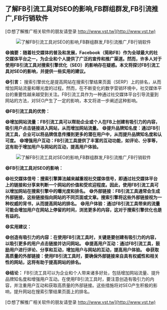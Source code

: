 ## **了解FB引流工具对SEO的影响,FB群组群发,FB引流推广,FB行销软件**

[😍想了解推广相关软件的朋友请登录 http://www.vst.tw](http://www.vst.tw)

 <center><img src="https://vst.tw/MP4/tuiguang/png/4.png" alt="了解FB引流工具对SEO的影响,FB群组群发,FB引流推广,FB行销软件"></center>

**😄摘要：随着社交媒体的普及和发展，Facebook（简称FB）作为全球最大的社交媒体平台之一，为企业和个人提供了广泛的宣传和推广渠道。然而，许多人对于使用FB引流工具对搜索引擎优化（SEO）的影响存在疑惑。本文将探讨FB引流工具对SEO的影响，并提供一些实用的建议。**

**😄引言：**
搜索引擎优化是提高网站在搜索引擎结果页面（SERP）上的排名，从而增加网站流量和曝光度的过程。然而，在不断变化的数字营销环境中，社交媒体平台的重要性越来越受到关注。FB引流工具作为一种通过社交媒体平台引导流量到网站的方法，对SEO产生了一定的影响，本文将进一步阐述这种影响。

**😄FB引流工具的优势：**

**😄增加网站流量：FB引流工具可以帮助企业或个人在FB上创建有吸引力的内容，吸引用户点击链接进入网站，从而增加网站流量。**
**😄提升品牌知名度：通过FB引流工具，企业可以将品牌信息传播到更多的潜在用户中，从而提升品牌知名度和认可度。**
**😄增强用户互动：FB引流工具提供了丰富的互动功能，如评论、分享等，这有助于增加用户与网站的互动，提高用户体验。**

 <center><img src="https://vst.tw/MP4/tuiguang/png/8.png" alt="了解FB引流工具对SEO的影响,FB群组群发,FB引流推广,FB行销软件"></center>

**😄FB引流工具对SEO的影响：**

**😄社交媒体信号：搜索引擎算法越来越重视社交媒体信号，即通过社交媒体平台上的链接和分享来判断一个网站的价值和受欢迎程度。因此，使用FB引流工具可以增加网站在搜索引擎中的曝光度和排名。**
**😄外部链接：FB引流工具通常会生成外部链接，这些链接指向网站的不同页面或文章。搜索引擎将这些外部链接视为一种权威的背书，从而提高网站的排名。**
**😄用户体验：通过FB引流工具带来的流量可能会增加用户在网站上停留的时间，浏览更多的内容，这对于搜索引擎优化也是有益的。**

**😄实用建议：**

**😄创造有吸引力的内容：在使用FB引流工具时，关键是要创建有吸引力的内容，以吸引更多的用户点击链接并访问网站。**
**😄提高用户互动：通过FB引流工具，鼓励用户进行评论、分享和互动，增加用户与网站的互动，提高用户体验。**
**😄获取高质量的外部链接：使用FB引流工具时，要确保外部链接来自具有权威性和相关性的网站，这将有助于提高网站的排名。**

**😄结论：**
FB引流工具可以为企业和个人带来诸多好处，包括增加网站流量、提升品牌知名度和增强用户互动。在使用FB引流工具时，要注意创造有吸引力的内容，并注重用户互动和获取高质量的外部链接。这些措施将对SEO产生积极的影响，提升网站在搜索引擎结果页面上的排名。

[😍想了解推广相关软件的朋友请登录 http://www.vst.tw](http://www.vst.tw)



